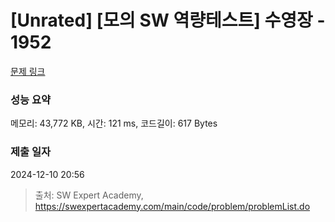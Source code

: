 # [Unrated] [모의 SW 역량테스트] 수영장 - 1952 

[문제 링크](https://swexpertacademy.com/main/code/problem/problemDetail.do?contestProbId=AV5PpFQaAQMDFAUq) 

### 성능 요약

메모리: 43,772 KB, 시간: 121 ms, 코드길이: 617 Bytes

### 제출 일자

2024-12-10 20:56



> 출처: SW Expert Academy, https://swexpertacademy.com/main/code/problem/problemList.do
